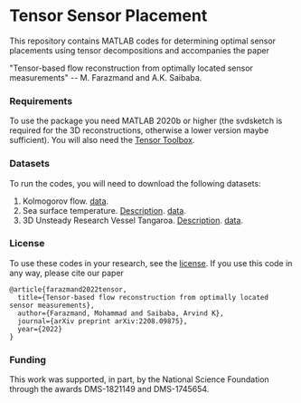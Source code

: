 # Tensor Sensor Placement


This repository contains MATLAB codes for determining optimal sensor placements using tensor decompositions and accompanies the paper


"Tensor-based flow reconstruction from optimally located sensor measurements" -- M. Farazmand and A.K. Saibaba.



### Requirements
To use the package you need MATLAB 2020b or higher (the svdsketch is required for the 3D reconstructions, otherwise a lower version maybe sufficient). You will also need the [Tensor Toolbox](https://www.tensorlab.net/).

### Datasets
To run the codes, you will need to download the following datasets:
1. Kolmogorov flow. [data](https://doi.org/10.5281/zenodo.7464956).
2. Sea surface temperature. [Description](https://psl.noaa.gov/data/gridded/data.noaa.oisst.v2.highres.html). [data](https://psl.noaa.gov/repository/entry/show?entryid=12159560-ab82-48a1-b3e4-88ace20475cd). 
3. 3D Unsteady Research Vessel Tangaroa. [Description](https://cgl.ethz.ch/research/visualization/data.php). [data](https://cgl.ethz.ch/Downloads/Data/ScientificData/tangaroa3d_nc.zip). 

### License
To use these codes in your research, see the [license](https://github.com/arvindks/tdeim/blob/main/License.md). If you use this code in any way, please cite our paper


```
@article{farazmand2022tensor,
  title={Tensor-based flow reconstruction from optimally located sensor measurements},
  author={Farazmand, Mohammad and Saibaba, Arvind K},
  journal={arXiv preprint arXiv:2208.09875},
  year={2022}
}
```

### Funding
This work was supported, in part, by the National Science Foundation through the awards DMS-1821149 and DMS-1745654.
